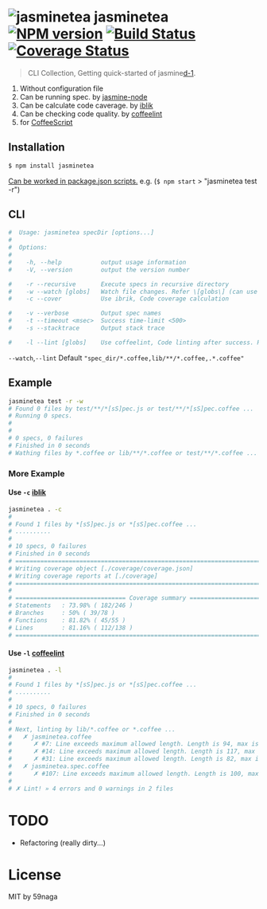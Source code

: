 # ![jasminetea][.svg] jasminetea [![NPM version][npm-image]][npm] [![Build Status][travis-image]][travis] [![Coverage Status][coveralls-image]][coveralls]

> CLI Collection, Getting quick-started of jasmine[d-1].

1. Without configuration file
2. Can be running spec. by [jasmine-node][d-1]
3. Can be calculate code caverage. by [iblik][d-2]
4. Can be checking code quality. by [coffeelint][d-3]
5. for [CoffeeScript][d-4]

## Installation
```bash
$ npm install jasminetea
```

[Can be worked in package.json scripts.][1] e.g. (`$ npm start` > "jasminetea test -r")

## CLI
```bash
#  Usage: jasminetea specDir [options...]
#
#  Options:
#
#    -h, --help           output usage information
#    -V, --version        output the version number

#    -r --recursive       Execute specs in recursive directory
#    -w --watch [globs]   Watch file changes. Refer \[globs\] (can use "," separator)
#    -c --cover           Use ibrik, Code coverage calculation

#    -v --verbose         Output spec names
#    -t --timeout <msec>  Success time-limit <500>
#    -s --stacktrace      Output stack trace

#    -l --lint [globs]    Use coffeelint, Code linting after success. Refer \[globs\] (can use "," separator)
```

`--watch`,`--lint` Default `"spec_dir/*.coffee,lib/**/*.coffee,.*.coffee"`

## Example
```bash
jasminetea test -r -w
# Found 0 files by test/**/*[sS]pec.js or test/**/*[sS]pec.coffee ...
# Running 0 specs.
# 
# 
# 0 specs, 0 failures
# Finished in 0 seconds
# Wathing files by *.coffee or lib/**/*.coffee or test/**/*.coffee ...
```

### More Example

#### Use `-c` [iblik][d-2]

```bash
jasminetea . -c
#
# Found 1 files by *[sS]pec.js or *[sS]pec.coffee ...
# ..........
# 
# 10 specs, 0 failures
# Finished in 0 seconds
# =============================================================================
# Writing coverage object [./coverage/coverage.json]
# Writing coverage reports at [./coverage]
# =============================================================================
# 
# =============================== Coverage summary ===============================
# Statements   : 73.98% ( 182/246 )
# Branches     : 50% ( 39/78 )
# Functions    : 81.82% ( 45/55 )
# Lines        : 81.16% ( 112/138 )
# ================================================================================
```

#### Use `-l` [coffeelint][d-3]

```bash
jasminetea . -l
# 
# Found 1 files by *[sS]pec.js or *[sS]pec.coffee ...
# ..........
# 
# 10 specs, 0 failures
# Finished in 0 seconds
# 
# Next, linting by lib/*.coffee or *.coffee ...
#   ✗ jasminetea.coffee
#      ✗ #7: Line exceeds maximum allowed length. Length is 94, max is 80.
#      ✗ #14: Line exceeds maximum allowed length. Length is 117, max is 80.
#      ✗ #31: Line exceeds maximum allowed length. Length is 82, max is 80.
#   ✗ jasminetea.spec.coffee
#      ✗ #107: Line exceeds maximum allowed length. Length is 100, max is 80.
# 
# ✗ Lint! » 4 errors and 0 warnings in 2 files
```

# TODO
* Refactoring (really dirty...)

License
=========================
MIT by 59naga

[.svg]: https://cdn.rawgit.com/59naga/jasminetea/master/.svg

[npm-image]: https://badge.fury.io/js/jasminetea.svg
[npm]: https://npmjs.org/package/jasminetea
[travis-image]: https://travis-ci.org/59naga/jasminetea.svg?branch=master
[travis]: https://travis-ci.org/59naga/jasminetea
[coveralls-image]: https://coveralls.io/repos/59naga/jasminetea/badge.svg?branch=master
[coveralls]: https://coveralls.io/r/59naga/jasminetea?branch=master

[d-1]: https://github.com/mhevery/jasmine-node
[d-2]: https://github.com/Constellation/ibrik
[d-3]: http://coffeelint.org/
[d-4]: http://coffeescript.org/

[1]: http://www.jayway.com/2014/03/28/running-scripts-with-npm/